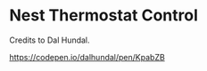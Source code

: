 Nest Thermostat Control
=======================

Credits to Dal Hundal.

https://codepen.io/dalhundal/pen/KpabZB
